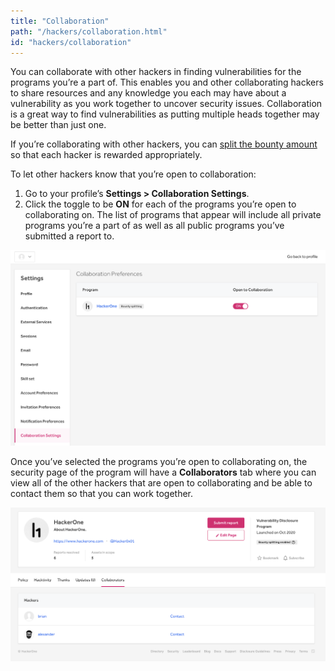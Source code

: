 ```yaml
---
title: "Collaboration"
path: "/hackers/collaboration.html"
id: "hackers/collaboration"
---
```


You can collaborate with other hackers in finding vulnerabilities for the programs you’re a part of. This enables you and other collaborating hackers to share resources and any knowledge you each may have about a vulnerability as you work together to uncover security issues. Collaboration is a great way to find vulnerabilities as putting multiple heads together may be better than just one. 

If you’re collaborating with other hackers, you can [split the bounty amount](https://docs.hackerone.com/hackers/payments.html#bounty-splitting) so that each hacker is rewarded appropriately. 

To let other hackers know that you’re open to collaboration:
1. Go to your profile’s **Settings > Collaboration Settings**.
2. Click the toggle to be **ON** for each of the programs you’re open to collaborating on. The list of programs that appear will include all private programs you’re a part of as well as all public programs you’ve submitted a report to. 

![collaboration preferences](./images/collaboration_preferences_apr_2021.png)

Once you’ve selected the programs you’re open to collaborating on, the security page of the program will have a **Collaborators** tab where you can view all of the other hackers that are open to collaborating and be able to contact them so that you can work together. 

![collaborators security page](./images/collaborators_security_page_tab_apr_2021.png)
